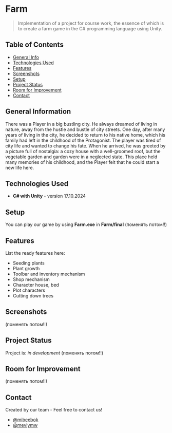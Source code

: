 # Farm
>Implementation of a project for course work, the essence of which is to create a farm game in the C# programming language using Unity.
## Table of Contents
* [General Info](#general-information)
* [Technologies Used](#technologies-used)
* [Features](#features)
* [Screenshots](#screenshots)
* [Setup](#setup)
* [Project Status](#project-status)
* [Room for Improvement](#room-for-improvement)
* [Contact](#contact)


## General Information
There was a Player in a big bustling city. He always dreamed of living in nature, away from the hustle and bustle of city streets. One day, after many years of living in the city, he decided to return to his native home, which his family had left in the childhood of the Protagonist. The player was tired of city life and wanted to change his fate.
When he arrived, he was greeted by a picture full of nostalgia: a cozy house with a well-groomed roof, but the vegetable garden and garden were in a neglected state. This place held many memories of his childhood, and the Player felt that he could start a new life here.


## Technologies Used
- **C# with Unity** - version 17.10.2024

## Setup
You can play our game by using **Farm.exe** in **Farm/final** (поменять потом!!)

## Features
List the ready features here:
- Seeding plants
- Plant growth
- Toolbar and inventory mechanism
- Shop mechanism
- Character house, bed
- Plot characters
- Cutting down trees

## Screenshots
(поменять потом!!)

## Project Status
Project is: _in development_
(поменять потом!!)

## Room for Improvement
(поменять потом!!)

## Contact
Created by our team - Feel free to contact us!
- [@mibeebok](https://github.com/mibeebok)
- [@meviymw](https://github.com/meviymw)
